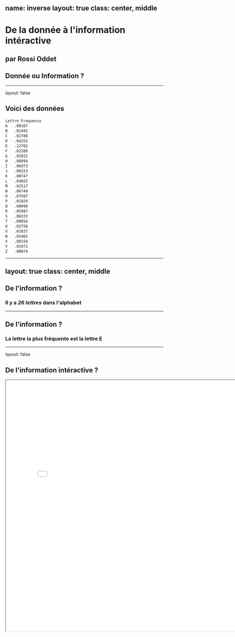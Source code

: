 name: inverse
layout: true
class: center, middle
---
# De la donnée à l'information intéractive
par Rossi Oddet
---
## Donnée ou Information ?
---
layout: false
## Voici des données
```
Lettre Frequence
A	.08167
B	.01492
C	.02780
D	.04253
E	.12702
F	.02288
G	.02022
H	.06094
I	.06973
J	.00153
K	.00747
L	.04025
M	.02517
N	.06749
O	.07507
P	.01929
Q	.00098
R	.05987
S	.06333
T	.09056
U	.02758
V	.01037
W	.02465
X	.00150
Y	.01971
Z	.00074
```
---
layout: true
class: center, middle
---
## De l'information ?

### Il y a ***26 lettres*** dans l'alphabet
---
## De l'information ?

### La lettre la plus fréquente est la lettre **E**
---
layout: false
## De l'information intéractive ?

<iframe src="src/d3-tip/" width="800" height="800">
---
## Composition d'une visualisation

<iframe src="src/d3-tip-details/" width="800" height="800">
---
layout: true
class: center, middle
---
## J'ai des données, mais quel type de représentation choisir ?
### Voyons les graphes usuels en fonction de la nature des données
---
layout: false
## Données Temporelles discrètes - Barres
<iframe src="src/d3-bar-time/" width="800" height="500">

---
## Données Temporelles discrètes - Empillement de barres

<iframe src="src/d3-stacked" width="800" height="500">

---
## Données Temporelles discrètes - Nuage de points

<iframe src="src/d3-simple-scatterplot" width="800" height="500">

---
## Données Temporelles continues - Courbe

<iframe src="src/d3-multiseries-line" width="800" height="500">
---
## Données catégorisées - Camembert

<iframe src="src/d3-3d-donut" width="800" height="500">
---
## Données catégorisées - Anneau

<iframe src="src/d3-sequence-sunburst" width="800" height="500">
---
## Données catégorisées - Treemap
<iframe src="src/d3-treemap" width="800" height="500">
---
## Données catégorisées - Empillement continue
<iframe src="src/d3-stacked-area" width="800" height="500">
---
## Relations - Nuage des points
<iframe src="src/d3-scatterplot" width="800" height="500">
---
## Recherche de relations - Matrice de nuages de points

<iframe src="src/d3-scatterplot-matrix" width="800">
---
## 2+ dimensions ? - Bulles
<iframe src="src/d3-bubble-nations-v2" width="800">
---
## 2+ dimensions ? - Box plot
<iframe src="src/d3-boxplot" width="800">
---
## Différences - Cartes chaudes
Comparaison des différentes techniques de construction d'application mobile
<img src="images/cartes-chaudes.png" width="700">
---
## Différences - Etoile
<iframe src="src/d3-spider-radar" width="800">
---
## Données géographiques - Des bulles sur la carte

<iframe src="src/d3-map-symbol" width="800">
---
## Données géographiques - Intéraction

<iframe src="src/d3-map-airports" width="800">
---
## Données géographiques - Choroplèthe
<iframe src="src/d3-map-choropleth" width="800">
---
layout: true
class: center, middle
---
## Que fait-on de nos jours comme visualisation ?
---
## Pour cela, regardons les critère de recrutement d'un journaliste au NY Times
http://www.nytimes.com/newsgraphics/2015/07/21/upshot-graphics-job-post/
---
## Les intéractions ! Aller jusqu'à faire participer les utilisateurs
http://www.nytimes.com/interactive/2015/05/28/upshot/you-draw-it-how-family-income-affects-childrens-college-chances.html
---
## Etre créatif sur la forme
http://www.nytimes.com/interactive/2014/07/08/upshot/how-the-year-you-were-born-influences-your-politics.html
---
## Et pourquoi pas simplement jouer ?
http://d3tetris.herokuapp.com/
---
## Des journalistes apprennent Javascript sur le tas Chez Arte
http://info.arte.tv/fr/le-monde-vu-par-arte-reportage
---
## La visualisation avec D3
---
layout: false
## D3 ?

* D3 comme « **D**ata-**D**riven **D**ocuments »

* Conçu pour créer des visualisations des données complexes avec les standards du Web

* **Visualisation** des données != des camemberts ou des courbes
Diagramme interactif, tableaux de bords, rapports, ...

### Principe

* Utiliser les standards du Web (HTML 5, CSS, JavaScript) et éviter les technologies propriétaires (Java, Flash, SilverLight, ...)

* Permettre un niveau de personnalisation élevé
=> D3 est une librairie "bas niveau"
---
## D3 ?
<img src="images/d3-intro.png" width="800">
---
layout: true
class: center, middle
---
## C3js, une librairie basée sur D3
http://c3js.org/
---
## NVD3, une librairie basée sur D3
http://nvd3.org/
---
layout: false
## Travailler avec D3
<img src="images/d3-travailler.png" width="800">
---
layout: true
class: center, middle
---
## Des exemples de graphiques réalisés avec D3 ?
https://github.com/mbostock/d3/wiki/Gallery
---
## Et ML Week dans tous ça ?
---
layout: false
## ML Week Edition 2016
* Nous avons ajouté au programme 3 jours de formation sur de la visualisation de données

* Vous apprenez aussi bien les techniques que les usages du domaine

* Nous nous appuyons de la librairie [D3js](http://d3js.org/)

### Au programme
* Les enjeux de la visualisation de données
* Catégorisation des données
* Premiers pas avec D3
* SVG & D3
* Canvas & D3
* Transitions avec D3
* Manipuler vos données
* Gérer les événements
* Composants D3
* Représentation géospaciale
* Techniques avancées avec D3
---
## Crédits

http://bl.ocks.org/mbostock/3885705

http://bl.ocks.org/d3noob/8952219

http://bl.ocks.org/d3noob/38744a17f9c0141bcd04

http://bl.ocks.org/mbostock/3884955

http://bl.ocks.org/mbostock/4063582

http://bost.ocks.org/mike/nations/

http://bl.ocks.org/jensgrubert/7789216

http://bl.ocks.org/nbremer/6506614
